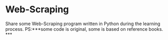 # Web-Scraping
Share some Web-Scraping program written in Python during the learning process. PS:***some code is original, some is based on reference books. ***

